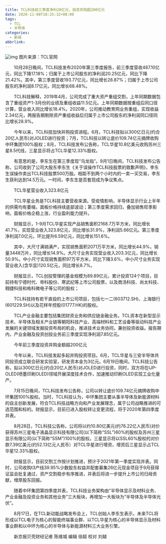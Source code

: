 ```yaml
---
title: TCL科技前三季度净利20亿元，投资并购超200亿元
date: 2020-11-08T18:25:32+08:00
tags:
  - TCL
  - 半导体
categories:
  - 新闻
abbrlink:
---
```


![img](https://cdn.jsdelivr.net/gh/yakeing/Documentation@main/Hexo/images/946a-kcaeqzx9944884.png)
图片来源：TCL官网

　　10月28日晚间，TCL科技发布2020年第三季度报告，前三季度营收487.10亿元，同比下降17.18%；归属于上市公司股东的净利润20.25亿元，同比下降21.42%。其中，第三季度营收193.77亿元，同比增长28.87%；归属于上市公司股东的净利润8.17亿元，同比增长68.48%。

　　TCL科技解释，2019年4月，公司完成了重大资产重组交割，上年同期数据包含了重组资产1-3月份的业绩及重组收益11.5亿元。上年同期数据按重组后同口径计算，营业收入同比增长18.4%。2020年，公司推动教育网业务重组，实现收益2.34亿元，两报告期剔除资产重组收益后归属于上市公司股东的净利润同口径同比增长28.9%。

　　今年以来，TCL科技加快并购投资进程。6月，TCL科技拟以300亿日元(约合20亿人民币)对JOLED进行投资；7月，TCL科技以转让底价109.74亿元摘牌收购中环集团100%股权；8月，TCL科技发布公告称，TCL华星10.8亿美元收购苏州三星8.5代线，三星显示将占TCL华星12.33%股权。

　　有意思的是，李东生在第三季度现“乌龙指”。9月1日晚间，TCL科技发布公告称，公司收到了公司大股东李东生《关于误操作TCL科技股票的致歉声明》，李东生误操作卖出TCL科技股票500万股。相距不到两个小时内的一卖一买交易，李东生获利达到14.5万元。一时间，李东生是否套现成为争议焦点。

　　TCL华星营业收入323.8亿元

　　TCL华星业务是TCL科技主要营收来源。受疫情影响，半导体显示行业上半年的供需均有萎缩，面板价格持续底部波动；第三季度需求回归，叠加销售旺季影响，面板价格企稳上涨，行业盈利能力提升。

　　财报显示，1-9月TCL华星实现产品销售面积2168.7万平方米，同比增长41.7%，实现营业收入323.8亿元，同比增长31.9%，净利润5.66亿元。第三季度净利润7.0亿元，环比提升6.59亿元，同比增长151.6%。

　　其中，大尺寸满销满产，实现销售面积2071万平方米，同比增长44.9%，销量3448万片，同比增长14.9%。大尺寸业务实现营业收入203.3亿元，同比增长50.9%。中小尺寸实现销售面积97万平方米，同比下降3.6%，中小尺寸业务实现营业收入(含华显)120.5亿元，同比增长8.7%。

　　财报显示，TCL创投管理的基金规模为89.89亿元，累计投资124个项目，目前持有宁德时代、帝科股份、寒武纪等上市公司股票，以及商汤科技、尚太科技、翱捷科技和格科微电子等公司的股权；

　　TCL科技持有若干直投的上市公司项目，包括七一二(603712.SH)、上海银行(601229.SH)以及花样年控股(01777.HK)的股权。

　　TCL产业金融主要包括集团财资业务和供应链金融业务。TCL资本在新型显示技术、半导体及相关产业链等朝阳科技产业、高端材料和工艺设备等驱动科技产业发展的关键领域发掘投资布局的机会，推进技术业务协同，兼创投资收益。报告期内，产业金融及投资创投业务前三季度实现净利润7.85亿元。

　　今年前三季度投资并购金额超200亿元

　　今年以来，TCL科技发起多起并购投资项目。6月，TCL华星与三安半导体共同投资成立联合研发实验室，研发资本金为3亿元。6月19日晚间，TCL科技公告称，拟以300亿日元(约合20亿人民币)对JOLED进行投资，同时，双方将在IJP-OLED(喷墨印刷OLED)领域开展深度技术合作，加速推动印刷OLED实现工业化量产。

　　7月15日晚间，TCL科技发布公告称，公司以转让底价109.74亿元摘牌收购中环集团100%股权。当时，TCL科技认为，中环集团主要从事半导体及新能源材料的自主创新发展，符合TCL科技战略方向和产业发展理念，属于公司战略推进的可选范围和标的。财报显示，目前已进入股权转让变更流程，将于2020年第四季度并表。

　　8月28日，TCL科技公告称，公司将以约10.80亿美元(约76.22亿人民币)对价获得苏州三星电子液晶显示科技有限公司(以下简称“SSL”)60%的股权及苏州三星显示有限公司(以下简称“SSM”)100%的股权。三星显示将以SSL60%股权的对价款7.39亿美元(约52.13亿元人民币）对TCL华星进行增资，增资后三星显示占TCL华星12.33%股权。

　　财报显示，目前交割工作按计划推进，预计于2021年第一季度实现并表。同时，公司收购t3产线39.95%少数股东权益并配套募集26亿元现金项目于9月获得证监会批复通过，资产交割稳步有序推进，并表后将进一步提升上市公司归母贡献，增厚股东回报。

　　随着中环集团第四季度并表，TCL科技业务架构由“半导体显示及材料业务、产业金融及投资业务和其他业务”三大板块，再增加一大板块为“半导体及半导体光伏“。

　　8月17日，在TCL新动能战略发布会上，TCL创始人李东生表示，未来TCL将形成以TCL电子为核心的智能终端事业群、以TCL华星为核心的半导体显示及材料事业群和以中环为核心的半导体与新能源材料三大业务引擎。

　　新京报贝壳财经记者 陈维城 编辑 徐超 校对 刘越
